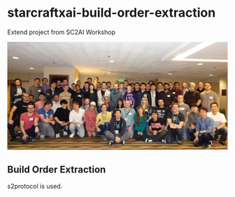 # starcraftxai-build-order-extraction
Extend project from SC2AI Workshop

![sc2ai](sc2ai.jpg)

## Build Order Extraction

s2protocol is used.

